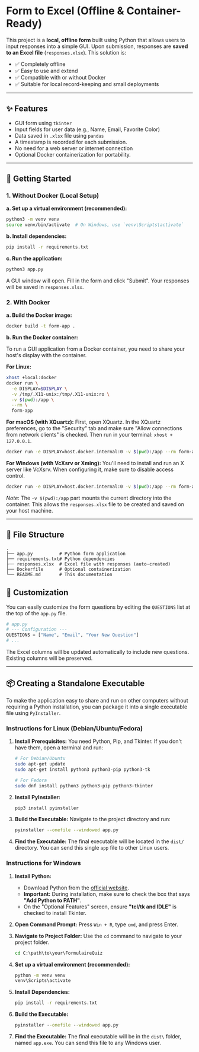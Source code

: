 # Form to Excel (Offline & Container-Ready)

This project is a **local, offline form** built using Python that allows users to input responses into a simple GUI. Upon submission, responses are **saved to an Excel file** (`responses.xlsx`). This solution is:

- ✅ Completely offline
- ✅ Easy to use and extend
- ✅ Compatible with or without Docker
- ✅ Suitable for local record-keeping and small deployments

---

## ✨ Features

- GUI form using `tkinter`
- Input fields for user data (e.g., Name, Email, Favorite Color)
- Data saved in `.xlsx` file using `pandas`
- A timestamp is recorded for each submission.
- No need for a web server or internet connection
- Optional Docker containerization for portability.

---

## 🚀 Getting Started

### 1. Without Docker (Local Setup)

**a. Set up a virtual environment (recommended):**

```bash
python3 -m venv venv
source venv/bin/activate  # On Windows, use `venv\Scripts\activate`
```

**b. Install dependencies:**

```bash
pip install -r requirements.txt
```

**c. Run the application:**

```bash
python3 app.py
```

A GUI window will open. Fill in the form and click "Submit". Your responses will be saved in `responses.xlsx`.

### 2. With Docker

**a. Build the Docker image:**

```bash
docker build -t form-app .
```

**b. Run the Docker container:**

To run a GUI application from a Docker container, you need to share your host's display with the container.

**For Linux:**
```bash
xhost +local:docker
docker run \
  -e DISPLAY=$DISPLAY \
  -v /tmp/.X11-unix:/tmp/.X11-unix:ro \
  -v $(pwd):/app \
  --rm \
  form-app
```

**For macOS (with XQuartz):**
First, open XQuartz. In the XQuartz preferences, go to the "Security" tab and make sure "Allow connections from network clients" is checked. Then run in your terminal: `xhost + 127.0.0.1`.

```bash
docker run -e DISPLAY=host.docker.internal:0 -v $(pwd):/app --rm form-app
```

**For Windows (with VcXsrv or Xming):**
You'll need to install and run an X server like VcXsrv. When configuring it, make sure to disable access control.

```bash
docker run -e DISPLAY=host.docker.internal:0 -v $(pwd):/app --rm form-app
```
*Note*: The `-v $(pwd):/app` part mounts the current directory into the container. This allows the `responses.xlsx` file to be created and saved on your host machine.

---

## 📁 File Structure

```
.
├── app.py          # Python form application
├── requirements.txt# Python dependencies
├── responses.xlsx  # Excel file with responses (auto-created)
├── Dockerfile      # Optional containerization
└── README.md       # This documentation
```

## 🔧 Customization

You can easily customize the form questions by editing the `QUESTIONS` list at the top of the `app.py` file.

```python
# app.py
# --- Configuration ---
QUESTIONS = ["Name", "Email", "Your New Question"]
# ...
```
The Excel columns will be updated automatically to include new questions. Existing columns will be preserved.

---

## 📦 Creating a Standalone Executable

To make the application easy to share and run on other computers without requiring a Python installation, you can package it into a single executable file using `PyInstaller`.

### Instructions for Linux (Debian/Ubuntu/Fedora)

1.  **Install Prerequisites:**
    You need Python, Pip, and Tkinter. If you don't have them, open a terminal and run:
    ```bash
    # For Debian/Ubuntu
    sudo apt-get update
    sudo apt-get install python3 python3-pip python3-tk

    # For Fedora
    sudo dnf install python3 python3-pip python3-tkinter
    ```

2.  **Install PyInstaller:**
    ```bash
    pip3 install pyinstaller
    ```

3.  **Build the Executable:**
    Navigate to the project directory and run:
    ```bash
    pyinstaller --onefile --windowed app.py
    ```

4.  **Find the Executable:**
    The final executable will be located in the `dist/` directory. You can send this single `app` file to other Linux users.

### Instructions for Windows

1.  **Install Python:**
    - Download Python from the [official website](https://www.python.org/downloads/windows/).
    - **Important:** During installation, make sure to check the box that says **"Add Python to PATH"**.
    - On the "Optional Features" screen, ensure **"tcl/tk and IDLE"** is checked to install Tkinter.

2.  **Open Command Prompt:**
    Press `Win + R`, type `cmd`, and press Enter.

3.  **Navigate to Project Folder:**
    Use the `cd` command to navigate to your project folder.
    ```cmd
    cd C:\path\to\your\FormulaireQuiz
    ```

4. **Set up a virtual environment (recommended):**
   ```cmd
   python -m venv venv
   venv\Scripts\activate
   ```

5.  **Install Dependencies:**
    ```cmd
    pip install -r requirements.txt
    ```

6.  **Build the Executable:**
    ```cmd
    pyinstaller --onefile --windowed app.py
    ```

7.  **Find the Executable:**
    The final executable will be in the `dist\` folder, named `app.exe`. You can send this file to any Windows user. 